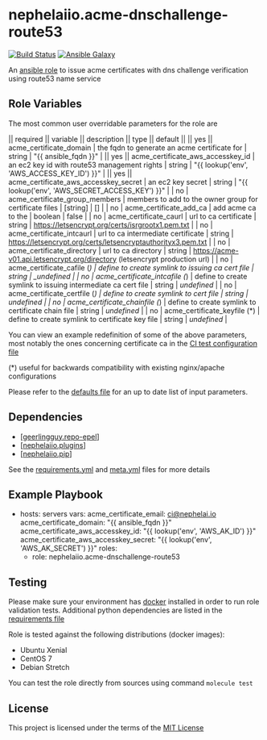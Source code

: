 # nephelaiio.acme-dnschallenge-route53

[![Build Status](https://travis-ci.org/nephelaiio/ansible-role-acme-dnschallenge-route53.svg?branch=master)](https://travis-ci.org/nephelaiio/ansible-role-acme-dnschallenge-route53)
[![Ansible Galaxy](http://img.shields.io/badge/ansible--galaxy-nephelaiio.acme-dnschallenge-route53-blue.svg)](https://galaxy.ansible.com/nephelaiio/acme-dnschallenge-route53/)

An [ansible role](https://galaxy.ansible.com/nephelaiio/acme-dnschallenge-route53) to issue acme certificates with dns challenge verification using route53 name service

## Role Variables

The most common user overridable parameters for the role are


|| required || variable || description || type || default ||
|| yes || acme_certificate_domain | the fqdn to generate an acme certificate for | string | "{{ ansible_fqdn }}" |
|| yes || acme_certificate_aws_accesskey_id | an ec2 key id with route53 management rights | string | "{{ lookup('env', 'AWS_ACCESS_KEY_ID') }}" |
|| yes || acme_certificate_aws_accesskey_secret  | an ec2 key secret | string | "{{ lookup('env', 'AWS_SECRET_ACCESS_KEY') }}" |
| no | acme_certificate_group_members | members to add to the owner group for certificate files | [string] | [] |
| no | acme_certificate_add_ca | add acme ca to the  | boolean | false |
| no | acme_certificate_caurl | url to ca certificate | string | https://letsencrypt.org/certs/isrgrootx1.pem.txt |
| no | acme_certificate_intcaurl | url to ca intermediate certificate | string | https://letsencrypt.org/certs/letsencryptauthorityx3.pem.txt |
| no | acme_certificate_directory | url to ca directory | string | https://acme-v01.api.letsencrypt.org/directory (letsencrypt production url) |
| no | acme_certificate_cafile (*) | define to create symlink to issuing ca cert file | string | __undefined_ |
| no | acme_certificate_intcafile (*) | define to create symlink to issuing intermediate ca cert file | string | _undefined_ |
| no | acme_certificate_certfile (*) | define to create symlink to cert file | string | _undefined_ |
| no | acme_certificate_chainfile (*) | define to create symlink to certificate chain file | string | _undefined_ |
| no | acme_certificate_keyfile (*) | define to create symlink to certificate key file | string | _undefined_ |

You can view an example redefinition of some of the above parameters, most notably the ones concerning certificate ca in the [CI test configuration file](/molecule/default/molecule.yml)

(*) useful for backwards compatibility with existing nginx/apache configurations

Please refer to the [defaults file](/defaults/main.yml) for an up to date list of input parameters.

## Dependencies

* [[geerlingguy.repo-epel](https://github.com/geerlingguy/ansible-role-repo-epel)]
* [[nephelaiio.plugins](https://github.com/nephelaiio/ansible-role-plugins)]
* [[nephelaiio.pip](https://github.com/nephelaiio/ansible-role-pip)]

See the [requirements.yml](requirements) and [meta.yml](meta) files for more details

## Example Playbook

- hosts: servers
  vars:
    acme_certificate_email: ci@nephelai.io
    acme_certificate_domain: "{{ ansible_fqdn }}"
    acme_certificate_aws_accesskey_id: "{{ lookup('env', 'AWS_AK_ID') }}"
    acme_certificate_aws_accesskey_secret: "{{ lookup('env', 'AWS_AK_SECRET') }}"
  roles:
    - role: nephelaiio.acme-dnschallenge-route53

## Testing

Please make sure your environment has [docker](https://www.docker.com) installed in order to run role validation tests. Additional python dependencies are listed in the [requirements file](/requirements.txt)

Role is tested against the following distributions (docker images):
  * Ubuntu Xenial
  * CentOS 7
  * Debian Stretch

You can test the role directly from sources using command ` molecule test `

## License

This project is licensed under the terms of the [MIT License](/LICENSE)
